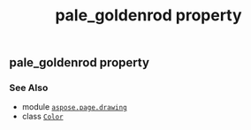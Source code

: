 ﻿---
title: pale_goldenrod property
second_title: Aspose.Page for Python via .NET API References
description: 
type: docs
weight: 1190
url: /python-net/aspose.page.drawing/color/pale_goldenrod/
is_root: false
---

## pale_goldenrod property


### See Also
* module [`aspose.page.drawing`](../../)
* class [`Color`](/page/python-net/aspose.page.drawing/color)
